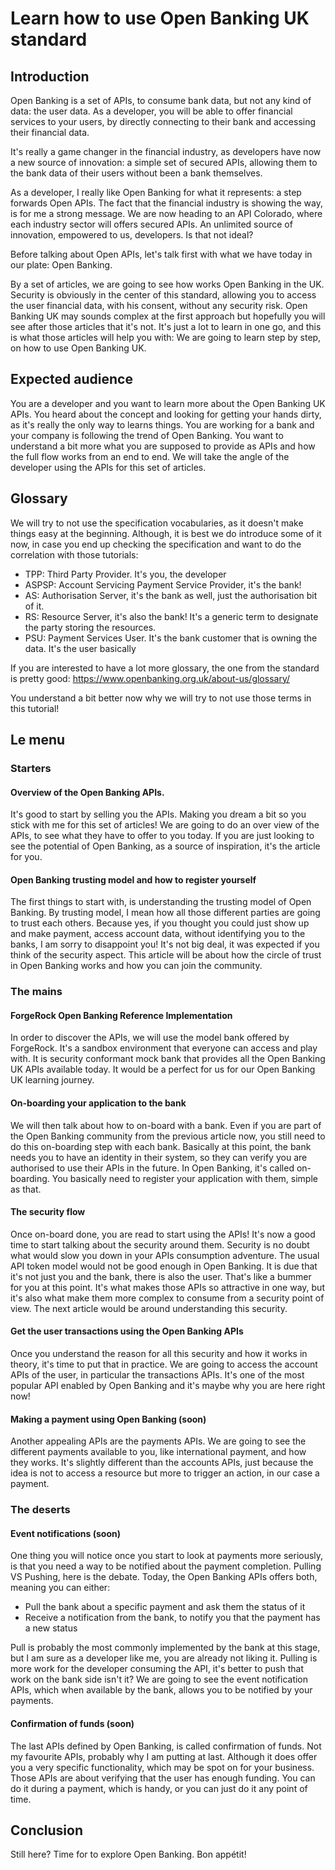 # Learn how to use Open Banking UK standard

## Introduction

Open Banking is a set of APIs, to consume bank data, but not any  kind of data: the user data. As a developer, you will be able to offer financial services to your users, by directly connecting to their bank and accessing their financial data.

It's really a game changer in the financial industry, as developers have now a new source of innovation: a simple set of secured APIs, allowing them to the bank data of their users without been a bank themselves.

As a developer, I really like Open Banking for what it represents: a step forwards Open APIs. The fact that the financial industry is showing the way, is for me a strong message. We are now heading to an API Colorado, where each industry sector will offers secured APIs. An unlimited source of innovation, empowered to us, developers. Is that not ideal?

Before talking about Open APIs, let's talk first with what we have today in our plate: Open Banking.

By a set of articles, we are going to see how works Open Banking in the UK. 
Security is obviously in the center of this standard, allowing you to access the user financial data, with his consent, without any security risk.
Open Banking UK may sounds complex at the first approach but hopefully you will see after those articles that it's not. It's just a lot to learn in one go, and this is what those articles will help you with: We are going to learn step by step, on how to use Open Banking UK.

## Expected audience

You are a developer and you want to learn more about the Open Banking UK APIs. You heard about the concept and looking for getting your hands dirty, as it's really the only way to learns things.
You are working for a bank and your company is following the trend of Open Banking. You want to understand a bit more what you are supposed to provide as APIs and how the full flow works from an end to end. 
We will take the angle of the developer using the APIs for this set of articles.

## Glossary

We will try to not use the specification vocabularies, as it doesn't make things easy at the beginning.
Although, it is best we do introduce some of it now, in case you end up checking the specification and want to do the correlation with those tutorials:
* TPP: Third Party Provider. It's you, the developer
* ASPSP: Account Servicing Payment Service Provider, it's the bank!
* AS: Authorisation Server, it's the bank as well, just the authorisation bit of it.
* RS: Resource Server, it's also the bank! It's a generic term to designate the party storing the resources.
* PSU: Payment Services User. It's the bank customer that is owning the data. It's the user basically

If you are interested to have a lot more glossary, the one from the standard is pretty good: https://www.openbanking.org.uk/about-us/glossary/

You understand a bit better now why we will try to not use those terms in this tutorial!

## Le menu

### Starters

#### Overview of the Open Banking APIs.

It's good to start by selling you the APIs. Making you dream a bit so you stick with me for this set of articles!
We are going to do an over view of the APIs, to see what they have to offer to you today.
If you are just looking to see the potential of Open Banking, as a source of inspiration, it's the article for you.

#### Open Banking trusting model and how to register yourself

The first things to start with, is understanding the trusting model of Open Banking. By trusting model, I mean how all those different parties are going to trust each others.
Because yes, if you thought you could just show up and make payment, access account data, without identifying you to the banks, I am sorry to disappoint you!
It's not big deal, it was expected if you think of the security aspect. This article will be about how the circle of trust in Open Banking works and how you can join the community.


### The mains

#### ForgeRock Open Banking Reference Implementation

In order to discover the APIs, we will use the model bank offered by ForgeRock. It's a sandbox environment that everyone can access and play with.
It is security conformant mock bank that provides all the Open Banking UK APIs available today. It would be a perfect for us for our Open Banking UK learning journey.

#### On-boarding your application to the bank

We will then talk about how to on-board with a bank. Even if you are part of the Open Banking community from the previous article now, you still need to do this on-boarding step with each bank.
Basically at this point, the bank needs you to have an identity in their system, so they can verify you are authorised to use their APIs in the future. 
In Open Banking, it's called on-boarding. You basically need to register your application with them, simple as that.

#### The security flow
Once on-board done, you are read to start using the APIs! It's now a good time to start talking about the security around them.
Security is no doubt what would slow you down in your APIs consumption adventure. 
The usual API token model would not be good enough in Open Banking. It is due that it's not just you and the bank, there is also the user. That's like a bummer for you at this point. It's what makes those APIs so attractive in one way, but it's also what make them more complex to consume from a security point of view.
The next article would be around understanding this security. 

#### Get the user transactions using the Open Banking APIs

Once you understand the reason for all this security and how it works in theory, it's time to put that in practice.
We are going to access the account APIs of the user, in particular the transactions APIs. It's one of the most popular API enabled by Open Banking and it's maybe why you are here right now!

#### Making a payment using Open Banking (soon)

Another appealing APIs are the payments APIs. We are going to see the different payments available to you, like international payment, and how they works.
It's slightly different than the accounts APIs, just because the idea is not to access a resource but more to trigger an action, in our case a payment.

### The deserts

#### Event notifications (soon)

One thing you will notice once you start to look at payments more seriously, is that you need a way to be notified about the payment completion.
Pulling VS Pushing, here is the debate. Today, the Open Banking APIs offers both, meaning you can either:
* Pull the bank about a specific payment and ask them the status of it
* Receive a notification from the bank, to notify you that the payment has a new status

Pull is probably the most commonly implemented by the bank at this stage, but I am sure as a developer like me, you are already not liking it. Pulling is more work for the developer consuming the API, it's better to push that work on the bank side isn't it?
We are going to see the event notification APIs, which when available by the bank, allows you to be notified by your payments.


#### Confirmation of funds (soon)

The last APIs defined by Open Banking, is called confirmation of funds. Not my favourite APIs, probably why I am putting at last.
Although it does offer you a very specific functionality, which may be spot on for your business.
Those APIs are about verifying that the user has enough funding.
You can do it during a payment, which is handy, or you can just do it any point of time.



## Conclusion

Still here? Time for to explore Open Banking. Bon appétit!





